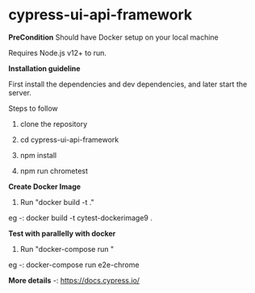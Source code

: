 # cypress-ui-api-framework

**PreCondition**
Should have Docker setup on your local machine

Requires Node.js v12+ to run.

**Installation guideline**

First install the dependencies and dev dependencies, and later start the server.

Steps to follow

1) clone the repository

2) cd cypress-ui-api-framework

3) npm install 

4) npm run chrometest

**Create Docker Image**

1) Run  "docker build -t <any new docker  image name> ."
 
 eg -: docker build -t cytest-dockerimage9 .

**Test with parallelly with docker**
 
1) Run "docker-compose  run <Any Service name>"

 eg -: docker-compose  run e2e-chrome   


**More details** -: https://docs.cypress.io/


